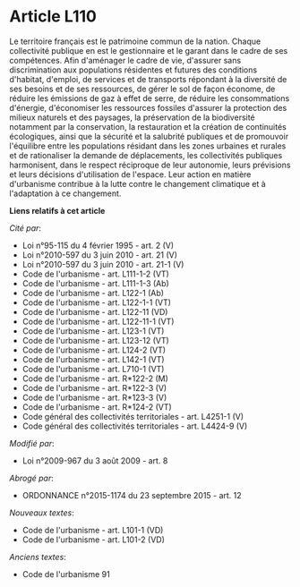 # Article L110

Le territoire français est le patrimoine commun de la nation. Chaque collectivité publique en est le gestionnaire et le
garant dans le cadre de ses compétences. Afin d'aménager le cadre de vie, d'assurer sans discrimination aux populations
résidentes et futures des conditions d'habitat, d'emploi, de services et de transports répondant à la diversité de ses
besoins et de ses ressources, de gérer le sol de façon économe, de réduire les émissions de gaz à effet de serre, de réduire
les consommations d'énergie, d'économiser les ressources fossiles d'assurer la protection des milieux naturels et des
paysages, la préservation de la biodiversité notamment par la conservation, la restauration et la création de continuités
écologiques, ainsi que la sécurité et la salubrité publiques et de promouvoir l'équilibre entre les populations résidant dans
les zones urbaines et rurales et de rationaliser la demande de déplacements, les collectivités publiques harmonisent, dans le
respect réciproque de leur autonomie, leurs prévisions et leurs décisions d'utilisation de l'espace. Leur action en matière
d'urbanisme contribue à la lutte contre le changement climatique et à l'adaptation à ce changement.

**Liens relatifs à cet article**

_Cité par_:

  - Loi n°95-115 du 4 février 1995 - art. 2 (V)
  - Loi n°2010-597 du 3 juin 2010 - art. 21 (V)
  - Loi n°2010-597 du 3 juin 2010 - art. 21-1 (V)
  - Code de l'urbanisme - art. L111-1-2 (VT)
  - Code de l'urbanisme - art. L111-1-3 (Ab)
  - Code de l'urbanisme - art. L122-1 (Ab)
  - Code de l'urbanisme - art. L122-1-1 (VT)
  - Code de l'urbanisme - art. L122-11 (VD)
  - Code de l'urbanisme - art. L122-11-1 (VT)
  - Code de l'urbanisme - art. L123-1 (VT)
  - Code de l'urbanisme - art. L123-12 (VT)
  - Code de l'urbanisme - art. L124-2 (VT)
  - Code de l'urbanisme - art. L142-1 (VT)
  - Code de l'urbanisme - art. L710-1 (VT)
  - Code de l'urbanisme - art. R*122-2 (M)
  - Code de l'urbanisme - art. R*122-3 (V)
  - Code de l'urbanisme - art. R*123-3 (V)
  - Code de l'urbanisme - art. R*124-2 (VT)
  - Code général des collectivités territoriales - art. L4251-1 (V)
  - Code général des collectivités territoriales - art. L4424-9 (V)

_Modifié par_:

  - Loi n°2009-967 du 3 août 2009 - art. 8

_Abrogé par_:

  - ORDONNANCE n°2015-1174 du 23 septembre 2015 - art. 12

_Nouveaux textes_:

  - Code de l'urbanisme - art. L101-1 (VD)
  - Code de l'urbanisme - art. L101-2 (VD)

_Anciens textes_:

  - Code de l'urbanisme 91
